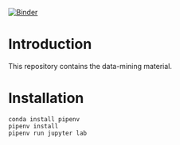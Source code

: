 [![Binder](https://mybinder.org/badge_logo.svg)](https://mybinder.org/v2/gh/janvandenschilden/biodata-mining/master?urlpath=lab/tree/data-mining-01.ipynb)

# Introduction
This repository contains the data-mining material.

# Installation

```
conda install pipenv
pipenv install
pipenv run jupyter lab
```
